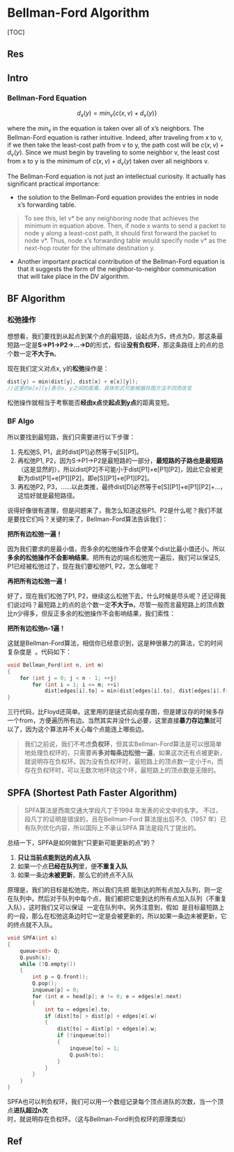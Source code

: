 # Bellman-Ford Algorithm

[TOC]



## Res


## Intro
### Bellman-Ford Equation
$$d_x(y) = min_v\{c(x, v) + d_v(y)\}$$

where the $min_v$ in the equation is taken over all of x’s neighbors. The Bellman-Ford equation is rather intuitive. Indeed, after traveling from x to v, if we then take the least-cost path from v to y, the path cost will be $c(x, v) + d_v(y)$. Since we must begin by traveling to some neighbor v, the least cost from x to y is the minimum of $c(x, v) + d_v(y)$ taken over all neighbors v.

The Bellman-Ford equation is not just an intellectual curiosity. It actually has significant practical importance: 

- the solution to the Bellman-Ford equation provides the entries in node x’s forwarding table. 

> To see this, let v* be any neighboring node that achieves the minimum in equation above. Then, if node x wants to send a packet to node y along a least-cost path, it should first forward the packet to node v*. Thus, node x’s forwarding table would specify node v* as the next-hop router for the ultimate destination y. 

- Another important practical contribution of the Bellman-Ford equation is that it suggests the form of the neighbor-to-neighbor communication that will take place in the DV algorithm.



## BF Algorithm
### 松弛操作
想想看，我们要找到从起点到某个点的最短路，设起点为S，终点为D，那这条最短路一定是**S->P1->P2->...->D**的形式，假设**没有负权环**，那这条路径上的点的总个数一定**不大于n**。

现在我们定义对点x, y的**松弛**操作是：
```cpp
dist[y] = min(dist[y], dist[x] + e[x][y]);
//这里的e[x][y]表示x、y之间的距离，具体形式可能根据存图方法不同而改变
```

松弛操作就相当于考察能否**经由x点**使**起点到y点**的距离变短。


### BF Algo
所以要找到最短路，我们只需要进行以下步骤：

1. 先松弛S, P1，此时dist[P1]必然等于e[S][P1]。
2. 再松弛P1, P2，因为S->P1->P2是最短路的一部分，**最短路的子路也是最短路**（这是显然的），所以dist[P2]不可能小于dist[P1]+e[P1][P2]，因此它会被更新为dist[P1]+e[P1][P2]，即e[S][P1]+e[P1][P2]。
3. 再松弛P2, P3，……以此类推，最终dist[D]必然等于e[S][P1]+e[P1][P2]+...，这恰好就是最短路径。

说得好像很有道理，但是问题来了，我怎么知道这些P1、P2是什么呢？我们不就是要找它们吗？关键的来了，Bellman-Ford算法告诉我们：

**把所有边松弛一遍！**

因为我们要求的是最小值，而多余的松弛操作不会使某个dist比最小值还小。所以**多余的松弛操作不会影响结果**。把所有边的端点松弛完一遍后，我们可以保证S, P1已经被松弛过了，现在我们要松弛P1, P2，怎么做呢？

**再把所有边松弛一遍！**

好了，现在我们松弛了P1, P2，继续这么松弛下去，什么时候是尽头呢？还记得我们说过吗？最短路上的点的总个数一定**不大于n**，尽管一般而言最短路上的顶点数比n少得多，但反正多余的松弛操作不会影响结果，我们索性：

**把所有边松弛n-1遍！**

这就是Bellman-Ford算法，相信你已经意识到，这是种很暴力的算法，它的时间复杂度是  。代码如下：
```cpp
void Bellman_Ford(int n, int m)
{
    for (int j = 0; j < n - 1; ++j)
        for (int i = 1; i <= m; ++i)
            dist[edges[i].to] = min(dist[edges[i].to], dist[edges[i].from] + edges[i].w);
}
```
三行代码，比Floyd还简单。这里用的是链式前向星存图，但是建议存的时候多存一个from，方便遍历所有边。当然其实并没什么必要，这里直接**暴力存边集**就可以了，因为这个算法并不关心每个点能连上哪些边。


> 我们之前说，我们不考虑**负权环**，但其实Bellman-Ford算法是可以很简单地处理负权环的，只需要再**多对每条边松弛一遍**，如果这次还有点被更新，就说明存在负权环。因为没有负权环时，最短路上的顶点数一定小于n，而存在负权环时，可以无数次地环绕这个环，最短路上的顶点数是无限的。



## SPFA (Shortest Path Faster Algorithm)
> SPFA算法是西南交通大学段凡丁于1994 年发表的论文中的名字。 不过，段凡丁的证明是错误的，且在Bellman-Ford 算法提出后不久（1957 年）已有队列优化内容，所以国际上不承认SPFA 算法是段凡丁提出的。

总结一下，SPFA是如何做到“只更新可能更新的点”的？
1. **只让当前点能到达的点入队**
2. 如果一个点**已经在队列**里，便**不重复入队**
3. 如果一条边**未被更新**，那么它的终点不入队

原理是，我们的目标是松弛完，所以我们先把 能到达的所有点加入队列，则一定在队列中。然后对于队列中每个点，我们都把它能到达的所有点加入队列（不重复入队），这时我们又可以保证  一定在队列中。另外注意到，假如  是目标最短路上的一段，那么在松弛这条边时它一定是会被更新的，所以如果一条边未被更新，它的终点就不入队。

```cpp
void SPFA(int s)
{
    queue<int> Q;
    Q.push(s);
    while (!Q.empty())
    {
        int p = Q.front();
        Q.pop();
        inqueue[p] = 0;
        for (int e = head[p]; e != 0; e = edges[e].next)
        {
            int to = edges[e].to;
            if (dist[to] > dist[p] + edges[e].w)
            {
                dist[to] = dist[p] + edges[e].w;
                if (!inqueue[to])
                {
                    inqueue[to] = 1;
                    Q.push(to);
                }
            }
        }
    }
}
```

SPFA也可以判负权环，我们可以用一个数组记录每个顶点进队的次数，当一个顶点**进队超过n次**时，就说明存在负权环。（这与Bellman-Ford判负权环的原理类似）




## Ref
[👍 七）通俗易懂理解——dijkstra算法求最短路径 | 知乎]: https://www.zhihu.com/tardis/zm/art/40338107?source_id=1003




